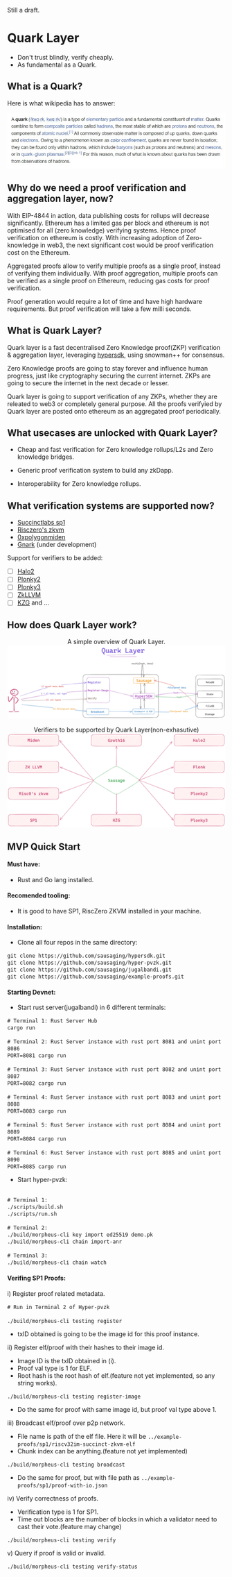 Still a draft.

# Quark Layer

- Don't trust blindly, verify cheaply. 
- As fundamental as a Quark.

## What is a Quark?

Here is what wikipedia has to answer:
<p align="center">
 <img  alt="quarks" src="assets/quarks_wikipedia.jpeg">
</p>

## Why do we need a proof verification and aggregation layer, now?
 
With EIP-4844 in action, data publishing costs for rollups will decrease significantly. Ethereum has a limited gas per block and ethereum is not optimised for all (zero knowledge) verifying systems. Hence proof verification on ethereum is costly. With increasing adoption of Zero-knowledge in web3, the next significant cost would be proof verification cost on the Ethereum.

Aggregated proofs allow to verify multiple proofs as a single proof, instead of verifying them individually. With proof aggregation, multiple proofs can be verified as a single proof on Ethereum, reducing gas costs for proof verification.

Proof generation would require a lot of time and have high hardware requirements. But proof verification will take a few milli seconds. 

## What is Quark Layer?

Quark layer is a fast decentralised Zero Knowledge proof(ZKP) verification & aggregation layer, leveraging [hypersdk](https://github.com/ava-labs/hypersdk), using snowman++ for consensus.

Zero Knowledge proofs are going to stay forever and influence human progress, just like cryptography securing the current internet. ZKPs are going to secure the internet in the next decade or lesser. 

Quark layer is going to support verification of any ZKPs, whether they are releated to web3 or completely general purpose. All the proofs verifyied by Quark layer are posted onto ethereum as an aggregated proof periodically.

## What usecases are unlocked with Quark Layer?

- Cheap and fast verification for Zero knowledge rollups/L2s and Zero knowledge bridges.

- Generic proof verification system to build any zkDapp.

- Interoperability for Zero knowledge rollups.

## What verification systems are supported now?

- [Succinctlabs sp1](https://github.com/succinctlabs/sp1)
- [Risczero's zkvm](https://github.com/risc0/risc0)
- [0xpolygonmiden](https://github.com/0xpolygonmiden)
- [Gnark](https://github.com/Consensys/gnark) (under development)

Support for verifiers to be added:

- [ ] [Halo2](https://github.com/zcash/halo2)
- [ ] [Plonky2](https://github.com/0xPolygonZero/plonky2)
- [ ] [Plonky3](https://github.com/Plonky3/Plonky3) 
- [ ] [ZkLLVM](https://github.com/NilFoundation/zkLLVM)
- [ ] [KZG]() 
and ...

## How does Quark Layer work?


<p align="center">
A simple overview of Quark Layer.
    <img alt="Quark Layer" src="./assets/quark-layer-w.jpg">   
</p>


<p align="center">
Verifiers to be supported by Quark Layer(non-exhasutive)
   <img alt="verifiers" src="./assets/sausage-server.png">
</p>

## MVP Quick Start

#### Must have:

- Rust and Go lang installed.

#### Recomended tooling:

- It is good to have SP1, RiscZero ZKVM installed in your machine. 

#### Installation:

- Clone all four repos in the same directory:

```shell
git clone https://github.com/sausaging/hypersdk.git
git clone https://github.com/sausaging/hyper-pvzk.git
git clone https://github.com/sausaging/jugalbandi.git
git clone https://github.com/sausaging/example-proofs.git
```

#### Starting Devnet:

- Start rust server(jugalbandi) in 6 different terminals:

```shell
# Terminal 1: Rust Server Hub
cargo run

# Terminal 2: Rust Server instance with rust port 8081 and unint port 8086
PORT=8081 cargo run

# Terminal 3: Rust Server instance with rust port 8082 and unint port 8087
PORT=8082 cargo run

# Terminal 4: Rust Server instance with rust port 8083 and unint port 8088
PORT=8083 cargo run

# Terminal 5: Rust Server instance with rust port 8084 and unint port 8089
PORT=8084 cargo run

# Terminal 6: Rust Server instance with rust port 8085 and unint port 8090
PORT=8085 cargo run
```

- Start hyper-pvzk:

```shell

# Terminal 1:
./scripts/build.sh
./scripts/run.sh

# Terminal 2:
./build/morpheus-cli key import ed25519 demo.pk
./build/morpheus-cli chain import-anr

# Terminal 3:
./build/morpheus-cli chain watch

```

#### Verifing SP1 Proofs:

i) Register proof related metadata.

```shell
# Run in Terminal 2 of Hyper-pvzk

./build/morpheus-cli testing register
```
- txID obtained is going to be the image id for this proof instance.

ii) Register elf/proof with their hashes to their image id.

- Image ID is the txID obtained in (i).
- Proof val type is 1 for ELF.
- Root hash is the root hash of elf.(feature not yet implemented, so any string works).

```shell
./build/morpheus-cli testing register-image
```

- Do the same for proof with same image id, but proof val type above 1.

iii) Broadcast elf/proof over p2p network.

- File name is path of the elf file. Here it will be `../example-proofs/sp1/riscv32im-succinct-zkvm-elf`
- Chunk index can be anything.(feature not yet implemented)

```shell
./build/morpheus-cli testing broadcast
```

- Do the same for proof, but with file path as `../example-proofs/sp1/proof-with-io.json`

iv) Verify correctness of proofs.

- Verification type is 1 for SP1.
- Time out blocks are the number of blocks in which a validator need to cast their vote.(feature may change)

```shell
./build/morpheus-cli testing verify
```

v) Query if proof is valid or invalid.
```shell
./build/morpheus-cli testing verify-status
```